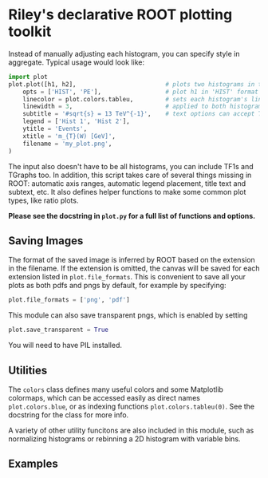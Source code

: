 # Riley's declarative ROOT plotting toolkit

Instead of manually adjusting each histogram,
you can specify style in aggregate. Typical usage would look like:

```py
import plot
plot.plot([h1, h2],                         # plots two histograms in the same canvas
    opts = ['HIST', 'PE'],                  # plot h1 in 'HIST' format and h2 in 'PE' format
    linecolor = plot.colors.tableu,         # sets each histogram's line color using a MPL colormap
    linewidth = 3,                          # applied to both histograms
    subtitle = '#sqrt{s} = 13 TeV^{-1}',    # text options can accept TLatex formatters
    legend = ['Hist 1', 'Hist 2'],
    ytitle = 'Events',
    xtitle = 'm_{T}(W) [GeV]',
    filename = 'my_plot.png',
)
```

The input also doesn't have to be all histograms, you can include TF1s and TGraphs too.
In addition, this script takes care of several things missing in ROOT: automatic axis
ranges, automatic legend placement, title text and subtext, etc. It also defines helper
functions to make some common plot types, like ratio plots.

**Please see the docstring in `plot.py` for a full list of functions and options.**

## Saving Images

The format of the saved image is inferred by ROOT based on the extension in the filename.
If the extension is omitted, the canvas will be saved for each extension listed in
`plot.file_formats`. This is convenient to save all your plots as both pdfs and pngs by default, for example by specifying:
```py
plot.file_formats = ['png', 'pdf']
```

This module can also save transparent pngs, which is enabled by setting
```py
plot.save_transparent = True
```
You will need to have PIL installed.


## Utilities

The `colors` class defines many useful colors and some Matplotlib colormaps, which can be
accessed easily as direct names `plot.colors.blue`, or as indexing functions `plot.colors.tableu(0)`. See the docstring for the class for more info.

A variety of other utility funcitons are also included in this module, such as normalizing histograms
or rebinning a 2D histogram with variable bins.

## Examples
